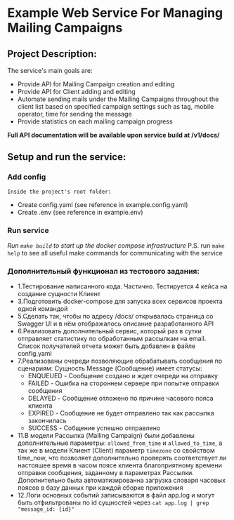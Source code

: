 # Example Web Service For Managing Mailing Campaigns

## Project Description:

The service's main goals are: 
* Provide API for Mailing Campaign creation and editing
* Provide API for Client adding and editing
* Automate sending mails under the Mailing Campaigns throughout the client list based on specified campaign settings
such as tag, mobile operator, time for sending the message
* Provide statistics on each mailing campaign progress

**Full API documentation will be available upon service build at /v1/docs/**  

## Setup and run the service:

### Add config
    Inside the project's root folder:
   * Create config.yaml (see reference in example.config.yaml)
   * Create .env (see reference in example.env)

### Run service
*Run ```make build``` to start up the docker compose infrastructure*
P.S. run ```make help``` to see all useful make commands for communicating with the service


### Дополнительный функционал из тестового задания:

* 1.Тестирование написанного кода. Частично. Тестируется 4 кейса на создание сущности Клиент
* 3.Подготовить docker-compose для запуска всех сервисов проекта одной командой
* 5.Cделать так, чтобы по адресу /docs/ открывалась страница со Swagger UI и в нём отображалось описание разработанного API
* 6.Pеализовать дополнительный сервис, который раз в сутки отправляет статистику по обработанным рассылкам на email.
Список получателей отчета может быть добавлен в файле config.yaml
* 7.Реализованы очереди позволяющие обрабатывать сообщения по сценариям:
    Сущность Message (Сообщение) имеет статусы:
    * ENQUEUED - Сообщение создано и ждет очереди на отправку
    * FAILED - Ошибка на стороннем сервере при попытке отправки сообщения
    * DELAYED - Сообщение отложено по причине часового пояса клиента 
    * EXPIRED - Сообщение не будет отправлено так как рассылка закончилась
    * SUCCESS - Собщение успешно отправлено
* 11.В модели Рассылка (Mailing Campaign) были добавлены
дополнительные параметры: ```allowed_from_time``` и ```allowed_to_time```,
а так же в модели Клиент (Client) параметр ```timezone``` со свойством time_now, что позволяет дополнительно
проверять соответствует ли настояшее время в часом поясе клиента благоприятному времени отправки сообщения,
заданному в параметрах Рассылки. Дополнительно была автоматизированна загрузка словаря часовых поясов в базу данных
при каждой сборке приложения
* 12.Логи основных событий записываются в файл app.log и могут быть отфильтрованы 
по id сущностей через ```cat app.log | grep "message_id: {id}"```